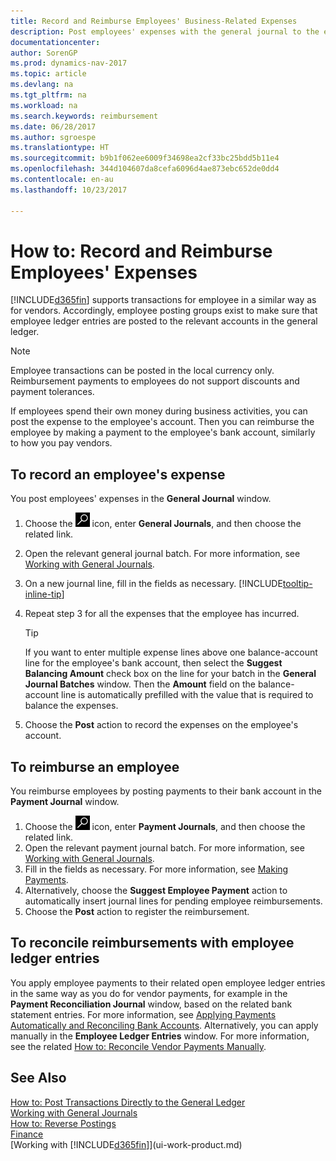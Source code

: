 ```yaml
---
title: Record and Reimburse Employees' Business-Related Expenses
description: Post employees' expenses with the general journal to the employee's account and later post a payment to the employee's bank account to reimburse for the business-related expense.
documentationcenter: 
author: SorenGP
ms.prod: dynamics-nav-2017
ms.topic: article
ms.devlang: na
ms.tgt_pltfrm: na
ms.workload: na
ms.search.keywords: reimbursement
ms.date: 06/28/2017
ms.author: sgroespe
ms.translationtype: HT
ms.sourcegitcommit: b9b1f062ee6009f34698ea2cf33bc25bdd5b11e4
ms.openlocfilehash: 344d104607da8cefa6096d4ae873ebc652de0dd4
ms.contentlocale: en-au
ms.lasthandoff: 10/23/2017

---
```

# <a name="how-to-record-and-reimburse-employees-expenses"></a>How to: Record and Reimburse Employees' Expenses
[!INCLUDE[d365fin](includes/d365fin_md.md)] supports transactions for employee in a similar way as for vendors. Accordingly, employee posting groups exist to make sure that employee ledger entries are posted to the relevant accounts in the general ledger.

> [!NOTE]  
> Employee transactions can be posted in the local currency only. Reimbursement payments to employees do not support discounts and payment tolerances.

If employees spend their own money during business activities, you can post the expense to the employee's account. Then you can reimburse the employee by making a payment to the employee's bank account, similarly to how you pay vendors.

## <a name="to-record-an-employees-expense"></a>To record an employee's expense
You post employees' expenses in the **General Journal** window.
1. Choose the ![Search for Page or Report](media/ui-search/search_small.png "Search for Page or Report icon") icon, enter **General Journals**, and then choose the related link.
2. Open the relevant general journal batch. For more information, see [Working with General Journals](ui-work-general-journals.md).
3. On a new journal line, fill in the fields as necessary. [!INCLUDE[tooltip-inline-tip](includes/tooltip-inline-tip_md.md)]    
4. Repeat step 3 for all the expenses that the employee has incurred.

    > [!TIP]  
    > If you want to enter multiple expense lines above one balance-account line for the employee's bank account, then select the **Suggest Balancing Amount** check box on the line for your batch in the **General Journal Batches** window. Then the **Amount** field on the balance-account line is automatically prefilled with the value that is required to balance the expenses.
5. Choose the **Post** action to record the expenses on the employee's account.

## <a name="to-reimburse-an-employee"></a>To reimburse an employee
You reimburse employees by posting payments to their bank account in the **Payment Journal** window.
1. Choose the ![Search for Page or Report](media/ui-search/search_small.png "Search for Page or Report icon") icon, enter **Payment Journals**, and then choose the related link.
2. Open the relevant payment journal batch. For more information, see [Working with General Journals](ui-work-general-journals.md).
3. Fill in the fields as necessary. For more information, see [Making Payments](payables-make-payments.md).
4. Alternatively, choose the **Suggest Employee Payment** action to automatically insert journal lines for pending employee reimbursements.
5. Choose the **Post** action to register the reimbursement.  

## <a name="to-reconcile-reimbursements-with-employee-ledger-entries"></a>To reconcile reimbursements with employee ledger entries
You apply employee payments to their related open employee ledger entries in the same way as you do for vendor payments, for example in the **Payment Reconciliation Journal** window, based on the related bank statement entries. For more information, see [Applying Payments Automatically and Reconciling Bank Accounts](receivables-apply-payments-auto-reconcile-bank-accounts.md). Alternatively, you can apply manually in the **Employee Ledger Entries** window. For more information, see the related [How to: Reconcile Vendor Payments Manually](payables-how-apply-purchase-transactions-manually.md).  

## <a name="see-also"></a>See Also
[How to: Post Transactions Directly to the General Ledger](finance-how-post-transactions-directly.md)  
[Working with General Journals](ui-work-general-journals.md)  
[How to: Reverse Postings](finance-how-reverse-journal-posting.md)  
[Finance](finance.md)  
[Working with [!INCLUDE[d365fin](includes/d365fin_md.md)]](ui-work-product.md)  

